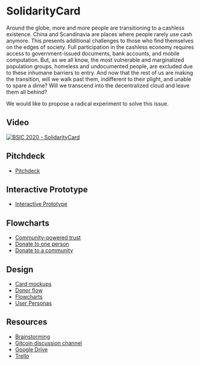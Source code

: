 # SolidarityCard

Around the globe, more and more people are transitioning to a cashless existence. China and Scandinavia are places where people rarely use cash anymore. This presents additional challenges to those who find themselves on the edges of society. Full participation in the cashless economy requires access to government-issued documents, bank accounts, and mobile computation. But, as we all know, the most vulnerable and marginalized population groups, homeless and undocumented people, are excluded due to these inhumane barriers to entry. And now that the rest of us are making the transition, will we walk past them, indifferent to their plight, and unable to spare a dime? Will we transcend into the decentralized cloud and leave them all behind?

We would like to propose a radical experiment to solve this issue.

## Video

[![BSIC 2020 - SolidarityCard](https://img.youtube.com/vi/FAhUl4dbz8E/0.jpg)](https://www.youtube.com/watch?v=FAhUl4dbz8E)

## Pitchdeck

- [Pitchdeck](BSIC/Week%205/Pitchdeck.pdf)

## Interactive Prototype

- [Interactive Prototype](https://www.figma.com/proto/rM6NfLVrjyk7Y7VCCkGJEo/SolidarityCard?scaling=scale-down)

## Flowcharts

- [Community-powered trust](Design/Flowcharts/Community-powered_trust.pdf)
- [Donate to one person](Design/Flowcharts/Donate_to_one_person.pdf)
- [Donate to a community](Design/Flowcharts/Donate_to_a_community.pdf)

## Design

- [Card mockups](https://www.figma.com/file/rM6NfLVrjyk7Y7VCCkGJEo/SolidarityCard?node-id=0%3A1)
- [Donor flow](https://www.figma.com/file/rM6NfLVrjyk7Y7VCCkGJEo/SolidarityCard?node-id=110%3A0)
- [Flowcharts](https://www.figma.com/file/rM6NfLVrjyk7Y7VCCkGJEo/SolidarityCard?node-id=172%3A0)
- [User Personas](https://www.figma.com/file/rM6NfLVrjyk7Y7VCCkGJEo/SolidarityCard?node-id=371%3A0)

## Resources

- [Brainstorming](https://www.notion.so/SolidarityCard-48b71df290e04973bf61c88abd381084)
- [Gitcoin discussion channel](https://chat.gitcoin.co/hackathons/channels/solidaritycard)
- [Google Drive](https://drive.google.com/drive/folders/11EGZdEhwkAx2pG4HqSlIMlCDiTIJb7ay?usp=sharing)
- [Trello](https://trello.com/b/rhMJpLpr)